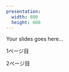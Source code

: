 ```yaml
---
presentation:
  width: 800
  height: 600
---
```


<!-- slide -->
Your slides goes here...


<!-- slide -->
1ページ目


<!-- slide -->
2ページ目

